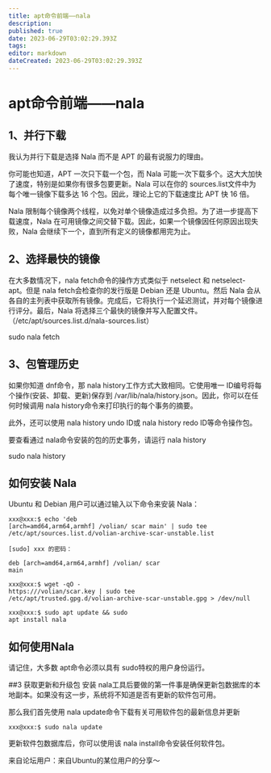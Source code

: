 ```yaml
---
title: apt命令前端——nala
description: 
published: true
date: 2023-06-29T03:02:29.393Z
tags: 
editor: markdown
dateCreated: 2023-06-29T03:02:29.393Z
---
```


# apt命令前端——nala
## 1、并行下载

我认为并行下载是选择 Nala 而不是 APT 的最有说服力的理由。

你可能也知道，APT 一次只下载一个包，而 Nala 可能一次下载多个。这大大加快了速度，特别是如果你有很多包要更新。Nala 可以在你的 <span>sources.list</span>文件中为每个唯一镜像下载多达 16 个包。因此，理论上它的下载速度比 APT 快 16 倍。

Nala 限制每个镜像两个线程，以免对单个镜像造成过多负担。为了进一步提高下载速度，Nala 在可用镜像之间交替下载。因此，如果一个镜像因任何原因出现失败，Nala 会继续下一个，直到所有定义的镜像都用完为止。

## 2、选择最快的镜像
在大多数情况下，nala fetch命令的操作方式类似于 netselect 和 netselect-apt。但是 nala fetch会检查你的发行版是 Debian 还是 Ubuntu。然后 Nala 会从各自的主列表中获取所有镜像。完成后，它将执行一个延迟测试，并对每个镜像进行评分。最后，Nala 将选择三个最快的镜像并写入配置文件。（/etc/apt/sources.list.d/nala-sources.list）

sudo nala fetch

## 3、包管理历史
如果你知道 dnf命令，那 nala history工作方式大致相同。它使用唯一 ID编号将每个操作(安装、卸载、更新)保存到 /var/lib/nala/history.json。因此，你可以在任何时候调用 nala history命令来打印执行的每个事务的摘要。

此外，还可以使用 nala history undo ID或 nala history redo ID等命令操作包。

要查看通过 nala命令安装的包的历史事务，请运行 nala history

sudo nala history

## 如何安装 Nala
Ubuntu 和 Debian 用户可以通过输入以下命令来安装 Nala：
```
xxx@xxx:$ echo 'deb
[arch=amd64,arm64,armhf] /volian/ scar main' | sudo tee
/etc/apt/sources.list.d/volian-archive-scar-unstable.list

[sudo] xxx 的密码：

deb [arch=amd64,arm64,armhf] /volian/ scar
main

xxx@xxx:$ wget -qO -
https:///volian/scar.key | sudo tee
/etc/apt/trusted.gpg.d/volian-archive-scar-unstable.gpg > /dev/null

xxx@xxx:$ sudo apt update && sudo
apt install nala
```

## 如何使用Nala
请记住，大多数 apt命令必须以具有 sudo特权的用户身份运行。

##3 获取更新和升级包
安装 nala工具后要做的第一件事是确保更新包数据库的本地副本。如果没有这一步，系统将不知道是否有更新的软件包可用。

那么我们首先使用 nala update命令下载有关可用软件包的最新信息并更新
```
xxx@xxx:$ sudo nala update
```
更新软件包数据库后，你可以使用该 nala install命令安装任何软件包。

来自论坛用户：来自Ubuntu的某位用户的分享～